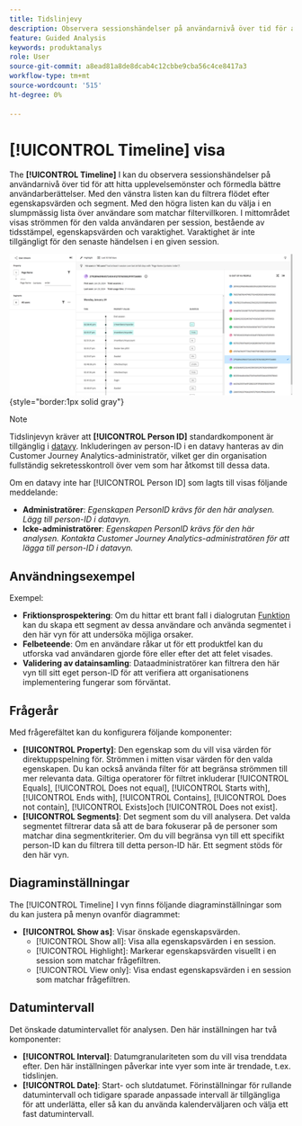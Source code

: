 ```yaml
---
title: Tidslinjevy
description: Observera sessionshändelser på användarnivå över tid för att hitta upplevelsemönster.
feature: Guided Analysis
keywords: produktanalys
role: User
source-git-commit: a8ead81a8de8dcab4c12cbbe9cba56c4ce8417a3
workflow-type: tm+mt
source-wordcount: '515'
ht-degree: 0%

---
```


# [!UICONTROL Timeline] visa

The **[!UICONTROL Timeline]** I kan du observera sessionshändelser på användarnivå över tid för att hitta upplevelsemönster och förmedla bättre användarberättelser. Med den vänstra listen kan du filtrera flödet efter egenskapsvärden och segment. Med den högra listen kan du välja i en slumpmässig lista över användare som matchar filtervillkoren. I mittområdet visas strömmen för den valda användaren per session, bestående av tidsstämpel, egenskapsvärden och varaktighet. Varaktighet är inte tillgängligt för den senaste händelsen i en given session.

![Tidslinje, bild](../assets/timeline.png){style="border:1px solid gray"}

>[!NOTE]
>
>Tidslinjevyn kräver att **[!UICONTROL Person ID]** standardkomponent är tillgänglig i [datavy](/help/data-views/component-reference.md#optional). Inkluderingen av person-ID i en datavy hanteras av din Customer Journey Analytics-administratör, vilket ger din organisation fullständig sekretesskontroll över vem som har åtkomst till dessa data.

Om en datavy inte har [!UICONTROL Person ID] som lagts till visas följande meddelande:

* **Administratörer**: *Egenskapen PersonID krävs för den här analysen. Lägg till person-ID i datavyn.*
* **Icke-administratörer**: *Egenskapen PersonID krävs för den här analysen. Kontakta Customer Journey Analytics-administratören för att lägga till person-ID i datavyn.*

## Användningsexempel

Exempel:

* **Friktionsprospektering**: Om du hittar ett brant fall i dialogrutan [Funktion](friction.md) kan du skapa ett segment av dessa användare och använda segmentet i den här vyn för att undersöka möjliga orsaker.
* **Felbeteende**: Om en användare råkar ut för ett produktfel kan du utforska vad användaren gjorde före eller efter det att felet visades.
* **Validering av datainsamling**: Dataadministratörer kan filtrera den här vyn till sitt eget person-ID för att verifiera att organisationens implementering fungerar som förväntat.

## Frågerår

Med frågerefältet kan du konfigurera följande komponenter:

* **[!UICONTROL Property]**: Den egenskap som du vill visa värden för direktuppspelning för. Strömmen i mitten visar värden för den valda egenskapen. Du kan också använda filter för att begränsa strömmen till mer relevanta data. Giltiga operatorer för filtret inkluderar [!UICONTROL Equals], [!UICONTROL Does not equal], [!UICONTROL Starts with], [!UICONTROL Ends with], [!UICONTROL Contains], [!UICONTROL Does not contain], [!UICONTROL Exists]och [!UICONTROL Does not exist].
* **[!UICONTROL Segments]**: Det segment som du vill analysera. Det valda segmentet filtrerar data så att de bara fokuserar på de personer som matchar dina segmentkriterier. Om du vill begränsa vyn till ett specifikt person-ID kan du filtrera till detta person-ID här. Ett segment stöds för den här vyn.

## Diagraminställningar

The [!UICONTROL Timeline] I vyn finns följande diagraminställningar som du kan justera på menyn ovanför diagrammet:

* **[!UICONTROL Show as]**: Visar önskade egenskapsvärden.
   * [!UICONTROL Show all]: Visa alla egenskapsvärden i en session.
   * [!UICONTROL Highlight]: Markerar egenskapsvärden visuellt i en session som matchar frågefiltren.
   * [!UICONTROL View only]: Visa endast egenskapsvärden i en session som matchar frågefiltren.

## Datumintervall

Det önskade datumintervallet för analysen. Den här inställningen har två komponenter:

* **[!UICONTROL Interval]**: Datumgranulariteten som du vill visa trenddata efter. Den här inställningen påverkar inte vyer som inte är trendade, t.ex. tidslinjen.
* **[!UICONTROL Date]**: Start- och slutdatumet. Förinställningar för rullande datumintervall och tidigare sparade anpassade intervall är tillgängliga för att underlätta, eller så kan du använda kalenderväljaren och välja ett fast datumintervall.
